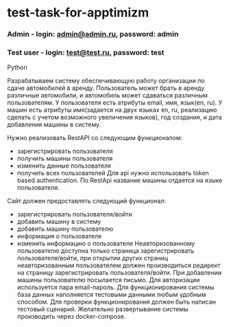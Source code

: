 # test-task-for-apptimizm

### Admin - login: admin@admin.ru, password: admin
### Test user - login: test@test.ru, password: test

Python

Разрабатываем систему обеспечивающую работу организации по сдаче автомобилей в аренду.
Пользователь может брать в аренду различные автомобили, и автомобиль может сдаваться
различным пользователям.
У пользователя есть атрибуты email, имя, язык(en, ru). У машин есть атрибуты имя(задается на
двух языках en, ru, реализацию сделать с учетом возможного увеличения языков), год создания, и
дата добавления машины в систему.

Нужно реализовать RestAPI со следующим функционалом:
- зарегистрировать пользователя
- получить машины пользователя
- изменить данные пользователя
- получить всех пользователей
Для api нужно использовать token based authentication.
По RestApi название машины отдается на языке пользователя.

Сайт должен предоставлять следующий функционал:
- зарегистрировать пользователя/войти
- добавить машину в систему
- добавить машину пользователю
- информация о пользователе
- изменить информацию о пользователе
Неавторизованному пользователю доступна только страница зарегистрировать
пользователя/войти, при открытии других страниц неавторизованным пользователем должен
производиться редирект на страницу зарегистрировать пользователя/войти.
При добавлении машины пользователю посылается письмо.
Для авторизации используется пара email-пароль.
Для функционирования системы база данных наполняется тестовыми данными любым удобным
способом.
Для проверки функционирования должен быть написан тестовый сценарий.
Желательно развертывание системы производить через docker-compose.
